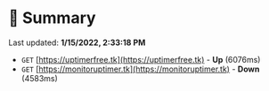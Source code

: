 # 📖 Summary
Last updated: **1/15/2022, 2:33:18 PM**

- `GET` [https://uptimerfree.tk](https://uptimerfree.tk) - **Up** (6076ms)
- `GET` [https://monitoruptimer.tk](https://monitoruptimer.tk) - **Down** (4583ms)
